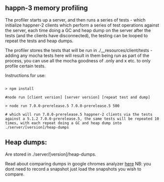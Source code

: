 happn-3 memory profiling
------------------------

The profiler starts up a server, and then runs a series of tests - which initialize happner-2 clients which perform a series of test operations against the server, each time doing a GC and heap dump on the server after the tests (and the clients have disconnected), the testing can be looped to repeat the tests and heap dumps.

The profiler stores the tests that will be run in ./__resources/client/tests - adding any mocha tests here will result in them being run as part of the process, you can use all the mocha goodness of .only and x etc. to only profile certain tests.

Instructions for use:

```

> npm install

#node run [client version] [server version] [repeat test and dump]

> node run 7.0.0-prerelease.5 7.0.0-prerelease.5 500

# which will run 7.0.0-prerelease.5 happner-2 clients via the tests against a 5.1.2 7.0.0-prerelease.5, the same tests will be repeated 10 times, with each repeat doing a GC and heap dump into ./server/[version]/heap-dumps

```

Heap dumps:
-----------

Are stored in ./server/[version]/heap-dumps.

Read about comparing dumps in google chromes analyzer [here](https://developers.google.com/web/tools/chrome-devtools/memory-problems/heap-snapshots) NB: you dont need to record a snapshot just load the snapshots you wish to compare.